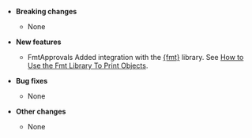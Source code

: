 <!-- See the [v.x.y.z milestone](https://github.com/approvals/ApprovalTests.cpp/milestone/__MILESTONE_NUMBER__?closed=1) for the full list of changes. -->

* **Breaking changes**
    * None
* **New features**
    * FmtApprovals
      Added integration with the [{fmt}](https://fmt.dev/) library. 
      See [How to Use the Fmt Library To Print Objects](/doc/how_tos/UseTheFmtLibraryToPrintObjects.md#top).

* **Bug fixes**
    * None
* **Other changes**
    * None
